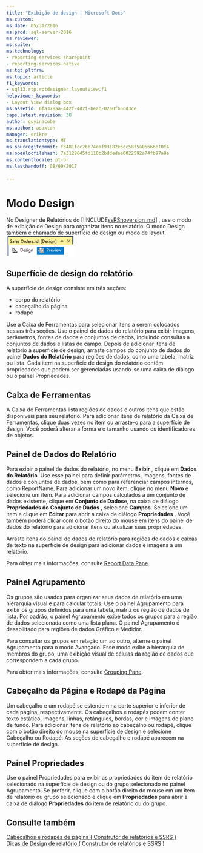 ```yaml
---
title: "Exibição de design | Microsoft Docs"
ms.custom: 
ms.date: 05/31/2016
ms.prod: sql-server-2016
ms.reviewer: 
ms.suite: 
ms.technology:
- reporting-services-sharepoint
- reporting-services-native
ms.tgt_pltfrm: 
ms.topic: article
f1_keywords:
- sql13.rtp.rptdesigner.layoutview.f1
helpviewer_keywords:
- Layout View dialog box
ms.assetid: 6fa378aa-442f-4d2f-beab-02a0fb5cd3ce
caps.latest.revision: 38
author: guyinacube
ms.author: asaxton
manager: erikre
ms.translationtype: MT
ms.sourcegitcommit: f3481fcc2bb74eaf93182e6cc58f5a06666e10f4
ms.openlocfilehash: 7a3129645fd110b2bddedae0022592a74fb97a9e
ms.contentlocale: pt-br
ms.lasthandoff: 08/09/2017

---
```

# <a name="design-view"></a>Modo Design
No Designer de Relatórios do [!INCLUDE[ssRSnoversion_md](../../includes/ssrsnoversion-md.md)] , use o modo de exibição de Design para organizar itens no relatório. O modo Design também é chamado de superfície de design ou modo de layout.  
  ![ssrs_ssdt_preview](../../reporting-services/media/ssrs-ssdt-preview.png)
## <a name="report-design-surface"></a>Superfície de design do relatório  
A superfície de design consiste em três seções: 
+ corpo do relatório
+ cabeçalho da página
+ rodapé 

Use a Caixa de Ferramentas para selecionar itens a serem colocados nessas três seções. Use o painel de dados do relatório para exibir imagens, parâmetros, fontes de dados e conjuntos de dados, incluindo consultas a conjuntos de dados e listas de campo. Depois de adicionar itens de relatório à superfície de design, arraste campos do conjunto de dados do painel **Dados do Relatório** para regiões de dados, como uma tabela, matriz ou lista. Cada item na superfície de design do relatório contém propriedades que podem ser gerenciadas usando-se uma caixa de diálogo ou o painel Propriedades.  
  
## <a name="toolbox"></a>Caixa de Ferramentas  
 A Caixa de Ferramentas lista regiões de dados e outros itens que estão disponíveis para seu relatório. Para adicionar itens de relatório da Caixa de Ferramentas, clique duas vezes no item ou arraste-o para a superfície de design. Você poderá alterar a forma e o tamanho usando os identificadores de objetos.  
  
## <a name="report-data-pane"></a>Painel de Dados do Relatório  
 Para exibir o painel de dados do relatório, no menu **Exibir** , clique em **Dados do Relatório**. Use esse painel para definir parâmetros, imagens, fontes de dados e conjuntos de dados, bem como para referenciar campos internos, como ReportName. Para adicionar um novo item, clique no menu **Novo** e selecione um item. Para adicionar campos calculados a um conjunto de dados existente, clique em **Conjunto de Dados**e, na caixa de diálogo **Propriedades do Conjunto de Dados** , selecione **Campos**. Selecione um item e clique em **Editar** para abrir a caixa de diálogo **Propriedades** . Você também poderá clicar com o botão direito do mouse em itens do painel de dados do relatório para adicionar itens ou atualizar suas propriedades.  
  
 Arraste itens do painel de dados do relatório para regiões de dados e caixas de texto na superfície de design para adicionar dados e imagens a um relatório.  
  
 Para obter mais informações, consulte [Report Data Pane](../../reporting-services/report-data/report-data-pane.md).  
  
## <a name="grouping-pane"></a>Painel Agrupamento  
 Os grupos são usados para organizar seus dados de relatório em uma hierarquia visual e para calcular totais. Use o painel Agrupamento para exibir os grupos definidos para uma tabela, matriz ou região de dados de lista. Por padrão, o painel Agrupamento exibe todos os grupos para a região de dados selecionada como uma lista plana. O painel Agrupamento é desabilitado para regiões de dados Gráfico e Medidor.  
  
 Para consultar os grupos em relação um ao outro, alterne o painel Agrupamento para o modo Avançado. Esse modo exibe a hierarquia de membros do grupo, uma exibição visual de células da região de dados que correspondem a cada grupo.  
  
 Para obter mais informações, consulte [Grouping Pane](../../reporting-services/tools/grouping-pane.md).  
  
## <a name="page-header-and-page-footer"></a>Cabeçalho da Página e Rodapé da Página  
 Um cabeçalho e um rodapé se estendem na parte superior e inferior de cada página, respectivamente. Os cabeçalhos e rodapés podem conter texto estático, imagens, linhas, retângulos, bordas, cor e imagens de plano de fundo. Para adicionar itens de relatório ao cabeçalho ou rodapé, clique com o botão direito do mouse na superfície de design e selecione Cabeçalho ou Rodapé. As seções de cabeçalho e rodapé aparecem na superfície de design.  
  
## <a name="properties-pane"></a>Painel Propriedades  
 Use o painel Propriedades para exibir as propriedades do item de relatório selecionado na superfície de design ou do grupo selecionado no painel Agrupamento. Se preferir, clique com o botão direito do mouse em um item de relatório ou grupo selecionado e clique em **Propriedades** para abrir a caixa de diálogo **Propriedades** do item de relatório ou do grupo.  
  
## <a name="see-also"></a>Consulte também  
 [Cabeçalhos e rodapés de página &#40; Construtor de relatórios e SSRS &#41;](../../reporting-services/report-design/page-headers-and-footers-report-builder-and-ssrs.md)   
 [Dicas de Design de relatório &#40; Construtor de relatórios e SSRS &#41;](../../reporting-services/report-design/report-design-tips-report-builder-and-ssrs.md)  
  
  

